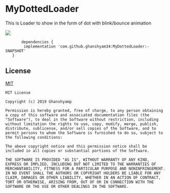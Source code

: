 # MyDottedLoader
This is Loader to show in the form of dot with blink/bounce animation

[![](https://jitpack.io/v/ghanshyam34/MyDottedLoader.svg)](https://jitpack.io/#ghanshyam34/MyDottedLoader)
     
           dependencies {
	        implementation 'com.github.ghanshyam34:MyDottedLoader:-SNAPSHOT'
	   }
     

## License
[MIT](https://github.com/ghanshyam34/MyDottedLoader/blob/master/LICENSE.MD)

```
MIT License

Copyright (c) 2019 Ghanshyamp

Permission is hereby granted, free of charge, to any person obtaining a copy of this software and associated documentation files (the "Software"), to deal in the Software without restriction, including without limitation the rights to use, copy, modify, merge, publish, distribute, sublicense, and/or sell copies of the Software, and to permit persons to whom the Software is furnished to do so, subject to the following conditions:

The above copyright notice and this permission notice shall be included in all copies or substantial portions of the Software.

THE SOFTWARE IS PROVIDED "AS IS", WITHOUT WARRANTY OF ANY KIND, EXPRESS OR IMPLIED, INCLUDING BUT NOT LIMITED TO THE WARRANTIES OF MERCHANTABILITY, FITNESS FOR A PARTICULAR PURPOSE AND NONINFRINGEMENT. IN NO EVENT SHALL THE AUTHORS OR COPYRIGHT HOLDERS BE LIABLE FOR ANY CLAIM, DAMAGES OR OTHER LIABILITY, WHETHER IN AN ACTION OF CONTRACT, TORT OR OTHERWISE, ARISING FROM, OUT OF OR IN CONNECTION WITH THE SOFTWARE OR THE USE OR OTHER DEALINGS IN THE SOFTWARE.
```















